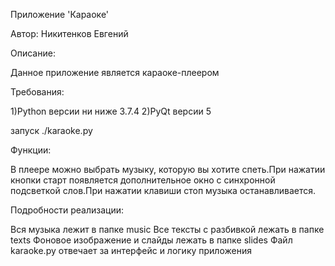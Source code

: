 Приложение 'Караоке'

Автор: Никитенков Евгений

Описание:

Данное приложение является караоке-плеером

Требования:

1)Python версии ни ниже 3.7.4
2)PyQt версии 5

запуск ./karaoke.py

Функции:

В плеере можно выбрать музыку, которую вы хотите спеть.При нажатии кнопки старт
появляется дополнительное окно с синхронной подсветкой слов.При нажатии клавиши стоп
музыка останавливается.

Подробности реализации: 

Вся музыка лежит в папке music
Все тексты с разбивкой лежать в папке texts
Фоновое изображение и слайды лежать в папке slides
Файл karaoke.py отвечает за интерфейс и логику приложения

 